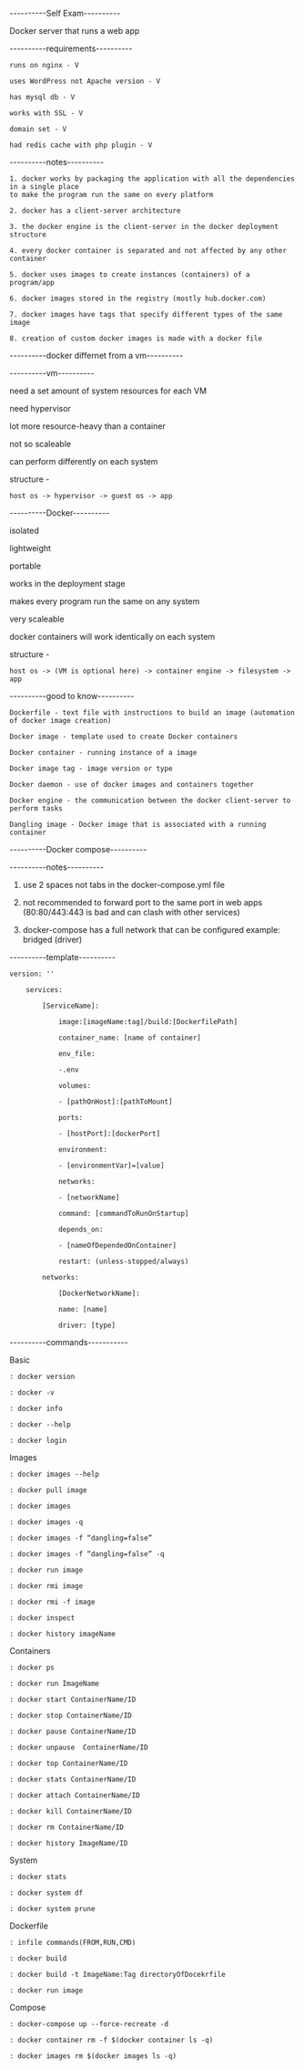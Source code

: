 ----------Self Exam----------

Docker server that runs a web app

----------requirements----------

	runs on nginx - V
	
	uses WordPress not Apache version - V
	
	has mysql db - V
	
	works with SSL - V
	
	domain set - V
	
	had redis cache with php plugin - V

----------notes----------

	1. docker works by packaging the application with all the dependencies in a single place 
	to make the program run the same on every platform
	
	2. docker has a client-server architecture
	
	3. the docker engine is the client-server in the docker deployment structure
	
	4. every docker container is separated and not affected by any other container
	
	5. docker uses images to create instances (containers) of a program/app
	
	6. docker images stored in the registry (mostly hub.docker.com) 
	
	7. docker images have tags that specify different types of the same image
	
	8. creation of custom docker images is made with a docker file

----------docker differnet from a vm----------
   
 ----------vm----------
	
 need a set amount of system resources for each VM
	
 need hypervisor
	
 lot more resource-heavy than a container
	
 not so scaleable
	
 can perform differently on each system
	
 structure - 
	
 	host os -> hypervisor -> guest os -> app
		
 ----------Docker----------
	
 isolated	
	
 lightweight
	
 portable
	
 works in the deployment stage
	
 makes every program run the same on any system
	
 very scaleable
	
 docker containers will work identically on each system
	
 structure - 
	
 	host os -> (VM is optional here) -> container engine -> filesystem -> app

----------good to know----------

	Dockerfile - text file with instructions to build an image (automation of docker image creation)
	
	Docker image - template used to create Docker containers
	
	Docker container - running instance of a image
	
	Docker image tag - image version or type
	
	Docker daemon - use of docker images and containers together
	
	Docker engine - the communication between the docker client-server to perform tasks
	
	Dangling image - Docker image that is associated with a running container

----------Docker compose----------

----------notes----------

1. use 2 spaces not tabs in the docker-compose.yml file

2. not recommended to forward port to the same port in web apps (80:80/443:443 is bad and can clash with other services)

3. docker-compose has a full network that can be configured example: bridged (driver)


 ----------template----------

	version: ''
	
		services:
		
			[ServiceName]:
			
				image:[imageName:tag]/build:[DockerfilePath]
				
				container_name: [name of container]
				
				env_file:
				
				-.env
				
				volumes:
				
				- [pathOnHost]:[pathToMount]
				
				ports:
				
				- [hostPort]:[dockerPort] 
				
				environment:
				
				- [environmentVar]=[value]
				
				networks:
				
				- [networkName]
				
				command: [commandToRunOnStartup]
				
				depends_on:
				
				- [nameOfDependedOnContainer]
				
				restart: (unless-stopped/always)
				
			networks:
				
				[DockerNetworkName]:
				
				name: [name]
				
				driver: [type]

----------commands-----------

Basic

	: docker version
	
	: docker -v
	
	: docker info
	
	: docker --help
	
	: docker login

Images

	: docker images --help
	
	: docker pull image
	
	: docker images
	
	: docker images -q
	
	: docker images -f “dangling=false”
	
	: docker images -f “dangling=false” -q
	
	: docker run image
	
	: docker rmi image
	
	: docker rmi -f image
	
	: docker inspect
	
	: docker history imageName
 
Containers

	: docker ps
	
	: docker run ImageName
	
	: docker start ContainerName/ID
	
	: docker stop ContainerName/ID
	
	: docker pause ContainerName/ID
	
	: docker unpause  ContainerName/ID
	
	: docker top ContainerName/ID
	
	: docker stats ContainerName/ID
	
	: docker attach ContainerName/ID
	
	: docker kill ContainerName/ID
	
	: docker rm ContainerName/ID
	
	: docker history ImageName/ID

System

	: docker stats
	
	: docker system df
	
	: docker system prune

Dockerfile

	: infile commands(FROM,RUN,CMD)
	
	: docker build 
	
	: docker build -t ImageName:Tag directoryOfDocekrfile
	
	: docker run image

Compose

	: docker-compose up --force-recreate -d
	
	: docker container rm -f $(docker container ls -q)
	
	: docker images rm $(docker images ls -q)
